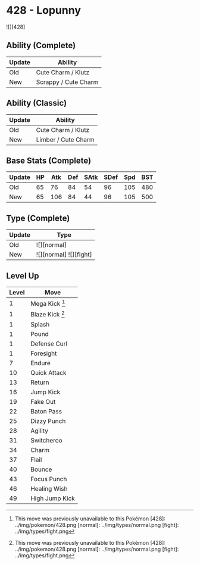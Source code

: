 # 428 - Lopunny
![][428]

## Ability (Complete)

Update | Ability
---    | ---
Old    | Cute Charm / Klutz
New    | Scrappy / Cute Charm

## Ability (Classic)

Update | Ability
---    | ---
Old    | Cute Charm / Klutz
New    | Limber / Cute Charm

## Base Stats (Complete)

Update | HP | Atk | Def | SAtk | SDef | Spd | BST
---    | ---| --- | --- | ---  | ---  | --- | ---
Old    | 65 |  76 |  84 |  54  |  96  |  105  |  480
New    | 65 |  106 |  84 |  44  |  96  |  105  |  500

## Type (Complete)

Update | Type
---    | ---
Old    | ![][normal]
New    | ![][normal]  ![][fight]

## Level Up

Level | Move
---   | ---
  1   | Mega Kick [^1]
  1   | Blaze Kick [^1]
  1   | Splash
  1   | Pound
  1   | Defense Curl
  1   | Foresight
  7   | Endure
 10   | Quick Attack
 13   | Return
 16   | Jump Kick
 19   | Fake Out
 22   | Baton Pass
 25   | Dizzy Punch
 28   | Agility
 31   | Switcheroo
 34   | Charm
 37   | Flail
 40   | Bounce
 43   | Focus Punch
 46   | Healing Wish
 49   | High Jump Kick

[^1]: This move was previously unavailable to this Pokémon
[428]: ../img/pokemon/428.png
[normal]: ../img/types/normal.png
[fight]: ../img/types/fight.png

